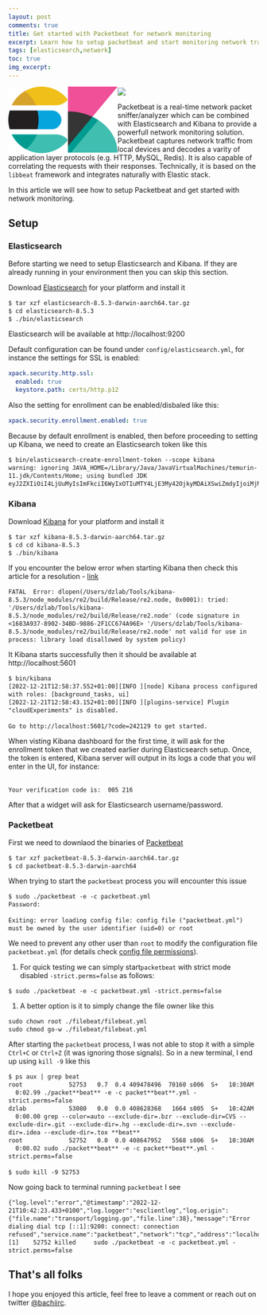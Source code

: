```yaml
---
layout: post
comments: true
title: Get started with Packetbeat for network monitoring
excerpt: Learn how to setup packetbeat and start monitoring network traffic with ELK
tags: [elasticsearch,network]
toc: true
img_excerpt:
---
```


<img align="left" src="/assets/logos/elasticsearch.svg" width="120" />
<img align="left" src="/assets/logos/kibana.svg" width="100" />
<img align="center" src="/assets/logos/elastic-beats-logo-vector.svg width="100" />
<br/>

Packetbeat is a real-time network packet sniffer/analyzer which can be combined with Elasticsearch and Kibana to provide a powerfull network monitoring solution. Packetbeat captures network traffic from local devices and decodes a varity of application layer protocols (e.g. HTTP, MySQL, Redis). It is also capable of correlating the requests with their responses. Technically, it is based on the `libbeat` framework and integrates naturally with Elastic stack.

In this article we will see how to setup Packetbeat and get started with network monitoring.

## Setup

### Elasticsearch
Before starting we need to setup Elasticsearch and Kibana. If they are already running in your environment then you can skip this section.

Download [Elasticsearch](https://www.elastic.co/downloads/elasticsearch) for your platform and install it
```shell
$ tar xzf elasticsearch-8.5.3-darwin-aarch64.tar.gz 
$ cd elasticsearch-8.5.3
$ ./bin/elasticsearch
```

Elasticsearch will be available at http://localhost:9200 

Default configuration can be found under `config/elasticsearch.yml`, for instance the settings for SSL is enabled:
```yaml
xpack.security.http.ssl:
  enabled: true
  keystore.path: certs/http.p12
```

Also the setting for enrollment can be enabled/disbaled like this:
```yaml
xpack.security.enrollment.enabled: true
```

Because by default enrollment is enabled, then before proceeding to setting up Kibana, we need to create an Elasticsearch token like this

```shell
$ bin/elasticsearch-create-enrollment-token --scope kibana
warning: ignoring JAVA_HOME=/Library/Java/JavaVirtualMachines/temurin-11.jdk/Contents/Home; using bundled JDK
eyJ2ZXIiOiI4LjUuMyIsImFkciI6WyIxOTIuMTY4LjE3My42OjkyMDAiXSwiZmdyIjoiMjM3NjZhNjNmOThkZjYxOGYzNWUxZmVmOGE3NDhkZTk1MWFhMDYxZWM5YjZkOWQwMWJjYTYzNWY4NzIzMzI0MSIsImtleSI6Ik9XWDFQb1VCel81aUhyRm5vNHFTOlRoTGRXSXpLVGVDMmxTNGF1b1BIT1EifQ==
```

### Kibana
Download [Kibana](https://www.elastic.co/downloads/kibana) for your platform and install it

```shell
$ tar xzf kibana-8.5.3-darwin-aarch64.tar.gz
$ cd cd kibana-8.5.3
$ ./bin/kibana
```

If you encounter the below error when starting Kibana then check this article for a resolution - [link](https://dzlab.github.io/2022/12/21/kibana-issue/)

```shell
FATAL  Error: dlopen(/Users/dzlab/Tools/kibana-8.5.3/node_modules/re2/build/Release/re2.node, 0x0001): tried: '/Users/dzlab/Tools/kibana-8.5.3/node_modules/re2/build/Release/re2.node' (code signature in <1683A937-8902-34BD-9886-2F1CC674A96E> '/Users/dzlab/Tools/kibana-8.5.3/node_modules/re2/build/Release/re2.node' not valid for use in process: library load disallowed by system policy)
```

It Kibana starts successfully then it should be available at http://localhost:5601  
```shell
$ bin/kibana
[2022-12-21T12:58:37.552+01:00][INFO ][node] Kibana process configured with roles: [background_tasks, ui]
[2022-12-21T12:58:43.152+01:00][INFO ][plugins-service] Plugin "cloudExperiments" is disabled.

Go to http://localhost:5601/?code=242129 to get started.
```

When visting Kibana dashboard for the first time, it will ask for the enrollment token that we created earlier during Elasticsearch setup. Once, the token is entered, Kibana server will output in its logs a code that you wil enter in the UI, for instance:
```shell

Your verification code is:  005 216 
```

After that a widget will ask for Elasticsearch username/password.

### Packetbeat
First we need to downlaod the binaries of [Packetbeat](https://www.elastic.co/downloads/beats/packetbeat)
```shell
$ tar xzf packetbeat-8.5.3-darwin-aarch64.tar.gz
$ cd packetbeat-8.5.3-darwin-aarch64
```

When trying to start the `packetbeat` process you will encounter this issue
```shell
$ sudo ./packetbeat -e -c packetbeat.yml
Password:

Exiting: error loading config file: config file ("packetbeat.yml") must be owned by the user identifier (uid=0) or root
```

We need to prevent any other user than `root` to modify the configuration file `packetbeat.yml` (for details check [config file permissions](https://www.elastic.co/guide/en/beats/libbeat/current/config-file-permissions.html)).
1. For quick testing we can simply start`packetbeat` with strict mode disabled `-strict.perms=false` as follows:
```shell
$ sudo ./packetbeat -e -c packetbeat.yml -strict.perms=false
```
1. A better option is it to simply change the file owner like this
```shell
sudo chown root ./filebeat/filebeat.yml
sudo chmod go-w ./filebeat/filebeat.yml
```

After starting the `packetbeat` process, I was not able to stop it with a simple `Ctrl+C` or `Ctrl+Z` (it was ignoring those signals). So in a new terminal, I end up using `kill -9` like this
```shell
$ ps aux | grep beat
root             52753   0.7  0.4 409478496  70160 s006  S+   10:30AM   0:02.99 ./packet**beat** -e -c packet**beat**.yml -strict.perms=false
dzlab            53080   0.0  0.0 408628368   1664 s005  S+   10:42AM   0:00.00 grep --color=auto --exclude-dir=.bzr --exclude-dir=CVS --exclude-dir=.git --exclude-dir=.hg --exclude-dir=.svn --exclude-dir=.idea --exclude-dir=.tox **beat**
root             52752   0.0  0.0 408647952   5568 s006  S+   10:30AM   0:00.02 sudo ./packet**beat** -e -c packet**beat**.yml -strict.perms=false

$ sudo kill -9 52753
```
Now going back to terminal running `packetbeat` I see
```shell
{"log.level":"error","@timestamp":"2022-12-21T10:42:23.433+0100","log.logger":"esclientleg","log.origin":{"file.name":"transport/logging.go","file.line":38},"message":"Error dialing dial tcp [::1]:9200: connect: connection refused","service.name":"packetbeat","network":"tcp","address":"localhost:9200","ecs.version":"1.6.0"}
[1]    52752 killed     sudo ./packetbeat -e -c packetbeat.yml -strict.perms=false
```


## That's all folks


I hope you enjoyed this article, feel free to leave a comment or reach out on twitter [@bachiirc](https://twitter.com/bachiirc).